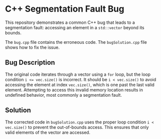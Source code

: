 # C++ Segmentation Fault Bug

This repository demonstrates a common C++ bug that leads to a segmentation fault: accessing an element in a `std::vector` beyond its bounds.

The `bug.cpp` file contains the erroneous code. The `bugSolution.cpp` file shows how to fix the issue.

## Bug Description
The original code iterates through a vector using a `for` loop, but the loop condition `i <= vec.size()` is incorrect.  It should be `i < vec.size()` to avoid accessing the element at index `vec.size()`, which is one past the last valid element.  Attempting to access this invalid memory location results in undefined behavior, most commonly a segmentation fault.

## Solution
The corrected code in `bugSolution.cpp` uses the proper loop condition `i < vec.size()` to prevent the out-of-bounds access.  This ensures that only valid elements of the vector are accessed.